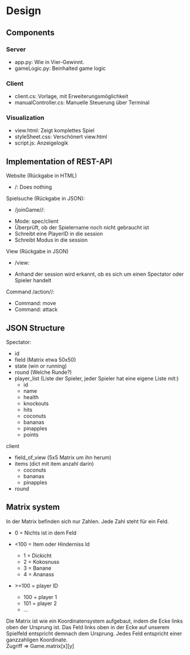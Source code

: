 # Design

## Components

### Server

* app.py: Wie in Vier-Gewinnt. 
* gameLogic.py: Beinhalted game logic

### Client

* client.cs: Vorlage, mit Erweiterungsmöglichkeit
* manualController.cs: Manuelle Steuerung über Terminal

### Visualization

* view.html: Zeigt komplettes Spiel
* styleSheet.css: Verschönert view.html
* script.js: Anzeigelogik

## Implementation of REST-API

Website (Rückgabe in HTML)
* /: Does nothing

Spielsuche (Rückgabe in JSON):
* /joinGame/<mode>/<playerName>: 
- Mode: spec/client
- Überprüft, ob der Spielername noch nicht gebraucht ist
- Schreibt eine PlayerID in die session
- Schreibt Modus in die session

View (Rückgabe in JSON)
* /view:
- Anhand der session wird erkannt, ob es sich um einen Spectator oder Spieler handelt

Command
/action/<command>/<direction>:
- Command: move <number>
- Command: attack <number>



## JSON Structure

Spectator:
* id
* field (Matrix etwa 50x50)
* state (win or running)
* round (Welche Runde?)
* player_list (Liste der Spieler, jeder Spieler hat eine eigene Liste mit:)
    * id
    * name
    * health
    * knockouts
    * hits
    * coconuts 
    * bananas
    * pinapples
    * points

client
* field_of_view (5x5 Matrix um ihn herum)
* items (dict mit item anzahl darin)
    * coconuts
    * bananas
    * pinapples
* round

## Matrix system

In der Matrix befinden sich nur Zahlen. Jede Zahl steht für ein Feld.

* 0 = Nichts ist in dem Feld
* <100 = Item oder Hinderniss Id
    * 1 = Dickicht
    * 2 = Kokosnuss
    * 3 = Banane
    * 4 = Ananass

* \>=100 = player ID 
    * 100 = player 1
    * 101 = player 2
    * ...

Die Matrix ist wie ein Koordinatensystem aufgebaut, indem die Ecke links oben der Ursprung ist. Das Feld links oben in der Ecke auf unserem Spielfeld entspricht demnach dem Ursprung. 
Jedes Feld entspricht einer ganzzahligen Koordinate.  
Zugriff => Game.matrix[x][y]


